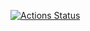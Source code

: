 [![Actions Status](https://github.com/cruciformhawk7/nikhilhari/workflows/NikhilHariWebsite/badge.svg)](https://github.com/cruciformhawk7/nikhilhariwebsite/actions)
